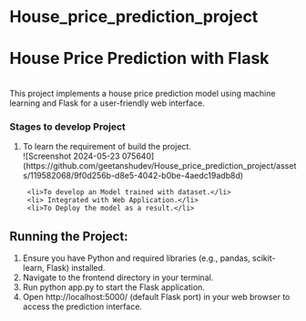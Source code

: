 # House_price_prediction_project
<h1>House Price Prediction with Flask</h1>

<br>
This project implements a house price prediction model using machine learning and Flask for a user-friendly web interface.
<div>
  <h3>Stages to develop Project</h3>
  <ol>
    <li>To learn the requirement of build the project.</li>![Screenshot 2024-05-23 075640](https://github.com/geetanshudev/House_price_prediction_project/assets/119582068/9f0d256b-d8e5-4042-b0be-4aedc19adb8d)
 
     <li>To develop an Model trained with dataset.</li> 
     <li> Integrated with Web Application.</li> 
     <li>To Deploy the model as a result.</li> 
  </ol>
  <div>
    <h2>Running the Project:</h2>
    <ol>
      <li>Ensure you have Python and required libraries (e.g., pandas, scikit-learn, Flask) installed.</li>
      <li>Navigate to the frontend directory in your terminal.</li>
      <li>Run python app.py to start the Flask application.</li>
      <li>Open http://localhost:5000/ (default Flask port) in your web browser to access the prediction interface.</li>
   </ol>
  </div>
</div>
